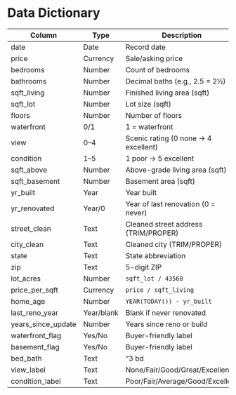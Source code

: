 # Data Dictionary

| Column | Type | Description |
|---|---|---|
| date | Date | Record date |
| price | Currency | Sale/asking price |
| bedrooms | Number | Count of bedrooms |
| bathrooms | Number | Decimal baths (e.g., 2.5 = 2½) |
| sqft_living | Number | Finished living area (sqft) |
| sqft_lot | Number | Lot size (sqft) |
| floors | Number | Number of floors |
| waterfront | 0/1 | 1 = waterfront |
| view | 0–4 | Scenic rating (0 none → 4 excellent) |
| condition | 1–5 | 1 poor → 5 excellent |
| sqft_above | Number | Above-grade living area (sqft) |
| sqft_basement | Number | Basement area (sqft) |
| yr_built | Year | Year built |
| yr_renovated | Year/0 | Year of last renovation (0 = never) |
| street_clean | Text | Cleaned street address (TRIM/PROPER) |
| city_clean | Text | Cleaned city (TRIM/PROPER) |
| state | Text | State abbreviation |
| zip | Text | 5-digit ZIP |
| lot_acres | Number | `sqft_lot / 43560` |
| price_per_sqft | Currency | `price / sqft_living` |
| home_age | Number | `YEAR(TODAY()) - yr_built` |
| last_reno_year | Year/blank | Blank if never renovated |
| years_since_update | Number | Years since reno or build |
| waterfront_flag | Yes/No | Buyer-friendly label |
| basement_flag | Yes/No | Buyer-friendly label |
| bed_bath | Text | “3 bd | 2.5 ba” |
| view_label | Text | None/Fair/Good/Great/Excellent |
| condition_label | Text | Poor/Fair/Average/Good/Excellent |
